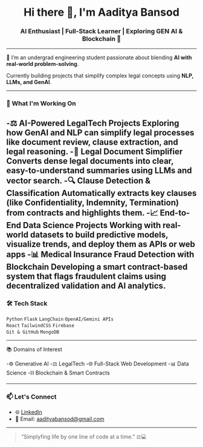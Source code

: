 <h1 align="center">Hi there 👋, I'm Aaditya Bansod</h1>
<h3 align="center">AI Enthusiast | Full-Stack Learner | Exploring GEN AI & Blockchain 🚀</h3>

---

🌟 I’m an undergrad engineering student passionate about blending **AI with real-world problem-solving**.  


Currently building projects that simplify complex legal concepts using **NLP, LLMs, and GenAI**.

---

### 🧠 What I'm Working On

-⚖️ AI-Powered LegalTech Projects
Exploring how GenAI and NLP can simplify legal processes like document review, clause extraction, and legal reasoning.
-📄 Legal Document Simplifier
Converts dense legal documents into clear, easy-to-understand summaries using LLMs and vector search.
-🔍 Clause Detection & Classification
Automatically extracts key clauses (like Confidentiality, Indemnity, Termination) from contracts and highlights them.
-📈 End-to-End Data Science Projects
Working with real-world datasets to build predictive models, visualize trends, and deploy them as APIs or web apps
-📊 Medical Insurance Fraud Detection with Blockchain
Developing a smart contract-based system that flags fraudulent claims using decentralized validation and AI analytics.
---

### 🛠️ Tech Stack

`Python` `Flask` `LangChain` `OpenAI/Gemini APIs`  
`React` `TailwindCSS` `Firebase`  
`Git & GitHub` `MongoDB` 

---

📚 Domains of Interest

-⚙️ Generative AI 
-⚖️ LegalTech
-🌐 Full-Stack Web Development
-📊 Data Science
-⛓️ Blockchain & Smart Contracts

---

### 📫 Let's Connect

- 🌐 [LinkedIn]([https://www.linkedin.com/in/aaditya2412](https://www.linkedin.com/in/aaditya-siddharth-bansod-889590333/))
- 💌 Email: aadityabansod@gmail.com

---

> “Simplyfing life by one line of code at a time.” ⚖️💻
